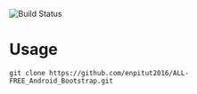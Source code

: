 ![Build Status](https://travis-ci.org/enpitut2016/ALL-FREE_Android_Bootstrap.svg?branch=master)

# Usage
	
	git clone https://github.com/enpitut2016/ALL-FREE_Android_Bootstrap.git
